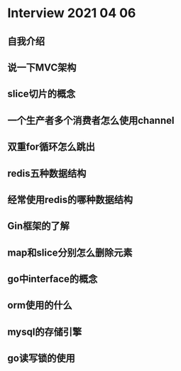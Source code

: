 # Interview 2021 04 06

<!--more-->
## 自我介绍
## 说一下MVC架构
## slice切片的概念
## 一个生产者多个消费者怎么使用channel
## 双重for循环怎么跳出
## redis五种数据结构
## 经常使用redis的哪种数据结构
## Gin框架的了解
## map和slice分别怎么删除元素
## go中interface的概念
## orm使用的什么
## mysql的存储引擎
## go读写锁的使用

